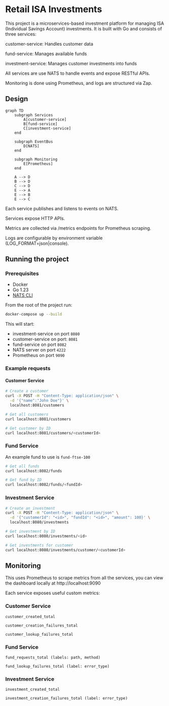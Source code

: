 # Retail ISA Investments

This project is a microservices-based investment platform for managing ISA (Individual Savings Account) investments. It is built with Go and consists of three services:

customer-service: Handles customer data

fund-service: Manages available funds

investment-service: Manages customer investments into funds

All services are use NATS to handle events and expose RESTful APIs.

Monitoring is done using Prometheus, and logs are structured via Zap.

## Design

```mermaid
graph TD
    subgraph Services
        A[customer-service]
        B[fund-service]
        C[investment-service]
    end

    subgraph EventBus
        D[NATS]
    end

    subgraph Monitoring
        E[Prometheus]
    end

    A --> D
    B --> D
    C --> D
    E --> A
    E --> B
    E --> C
```

Each service publishes and listens to events on NATS.

Services expose HTTP APIs.

Metrics are collected via /metrics endpoints for Prometheus scraping.

Logs are configurable by environment variable (LOG_FORMAT=json|console).

## Running the project

### Prerequisites

- Docker
- Go 1.23
- [NATS CLI](https://github.com/nats-io/natscli)

From the root of the project run:

```bash
docker-compose up --build
```

This will start:

- investment-service on port `8080`
- customer-service on port: `8081`
- fund-service on port `8082`
- NATS server on port `4222`
- Prometheus on port `9090`

### Example requests

#### Customer Service

```bash
# Create a customer
curl -X POST -H "Content-Type: application/json" \
  -d '{"name":"John Doe"}' \
  localhost:8081/customers

# Get all customers
curl localhost:8081/customers

# Get customer by ID
curl localhost:8081/customers/<customerId>
```

### Fund Service

An example fund to use is `fund-ftse-100`

```bash
# Get all funds
curl localhost:8082/funds

# Get fund by ID
curl localhost:8082/funds/<fundId>
```

### Investment Service

```bash
# Create an investment
curl -X POST -H "Content-Type: application/json" \
  -d '{"customerId": "<id>", "fundId": "<id>", "amount": 100}' \
  localhost:8080/investments

# Get investment by ID
curl localhost:8080/investments/<id>

# Get investments for customer
curl localhost:8080/investments/customer/<customerId>

```

## Monitoring

This uses Prometheus to scrape metrics from all the services, you can view the dashboard locally at
http://localhost:9090

Each service exposes useful custom metrics:

### Customer Service

`customer_created_total`

`customer_creation_failures_total`

`customer_lookup_failures_total`

### Fund Service

`fund_requests_total (labels: path, method)`

`fund_lookup_failures_total (label: error_type)`

### Investment Service

`investment_created_total`

`investment_creation_failures_total (label: error_type)`
